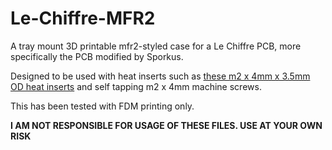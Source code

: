 # Le-Chiffre-MFR2
A tray mount 3D printable mfr2-styled case for a Le Chiffre PCB, more specifically the PCB modified by Sporkus.  

Designed to be used with heat inserts such as [these m2 x 4mm x 3.5mm OD heat inserts](https://www.amazon.com/gp/product/B09MCWWL9L/ref=ppx_yo_dt_b_search_asin_title?ie=UTF8&psc=1) and self tapping m2 x 4mm machine screws.

This has been tested with FDM printing only.

**I AM NOT RESPONSIBLE FOR USAGE OF THESE FILES. USE AT YOUR OWN RISK**
